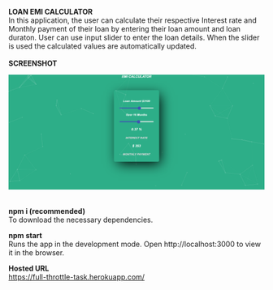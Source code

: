 <b>LOAN EMI CALCULATOR</b><BR>
    In this application, the user can calculate their respective Interest rate and  Monthly payment of their loan by entering their loan amount and loan duraton. User can use input slider to enter the loan details. When the slider is used the calculated values are automatically updated.<br>
  <br><b>SCREENSHOT</B>
  <div align="center">
 <img src="/Screenshot/demo.PNG" width="800px"</img> 
</div><br>
  
<b>npm i (recommended)</b><br>
To download the necessary dependencies.

<b>npm start</b><br>
Runs the app in the development mode.
Open http://localhost:3000 to view it in the browser.

<b>Hosted URL</b><br>
https://full-throttle-task.herokuapp.com/
